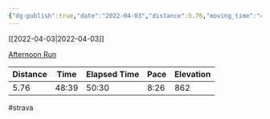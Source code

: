 ```yaml
---
{"dg-publish":true,"date":"2022-04-03","distance":5.76,"moving_time":"48:39","elapsed_time":"50:30","pace":"8:26","total_elevation_gain":862,"url":"https://www.strava.com/activities/6928441237","permalink":"/01-personal/strava/2022-04-03-afternoon-run/","dgPassFrontmatter":true}
---
```



[[2022-04-03\|2022-04-03]]

[Afternoon Run](https://www.strava.com/activities/6928441237)

| Distance | Time  | Elapsed Time | Pace | Elevation |
| -------- | ----- | ------------ | ---- | --------- |
| 5.76     | 48:39 | 50:30        | 8:26 | 862       |




#strava
